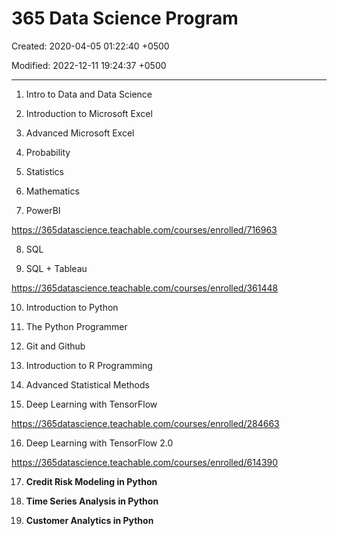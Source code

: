 # 365 Data Science Program

Created: 2020-04-05 01:22:40 +0500

Modified: 2022-12-11 19:24:37 +0500

---

1. Intro to Data and Data Science

2. Introduction to Microsoft Excel

3. Advanced Microsoft Excel

4. Probability

5. Statistics

6. Mathematics

7. PowerBI

<https://365datascience.teachable.com/courses/enrolled/716963>

8. SQL

9. SQL + Tableau

<https://365datascience.teachable.com/courses/enrolled/361448>

10. Introduction to Python

11. The Python Programmer

12. Git and Github

13. Introduction to R Programming

14. Advanced Statistical Methods

15. Deep Learning with TensorFlow

<https://365datascience.teachable.com/courses/enrolled/284663>

16. Deep Learning with TensorFlow 2.0

<https://365datascience.teachable.com/courses/enrolled/614390>

17. **Credit Risk Modeling in Python**

18. **Time Series Analysis in Python**

19. **Customer Analytics in Python**
